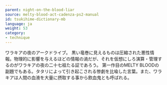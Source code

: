 ```yaml
---
parent: night-on-the-blood-liar
source: melty-blood-act-cadenza-ps2-manual
id: tsukihime-dictionary-mb
language: ja
weight: 53
category:
- technique
---
```


ワラキアの夜のアークドライブ。
黒い竜巻に見えるものは圧縮された悪性情報。物理的に影響を与えるほどの情報の渦だが、それを仮想にしろ演算・管理するのがワラキアの夜の二十七祖たる証であろう。
第一作目のMELTY BLOODの副題でもある。タタリによって引き起こされる惨劇を比喩した言葉。また、ワラキアは人間の血液を大量に摂取する事から飲血鬼とも呼ばれる。
